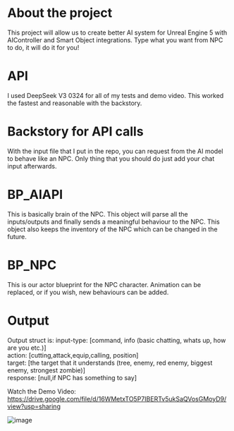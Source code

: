# About the project
This project will allow us to create better AI system for Unreal Engine 5 with AIController and Smart Object integrations. Type what you want from NPC to do, it will do it for you!

# API
I used DeepSeek V3 0324 for all of my tests and demo video. This worked the fastest and reasonable with the backstory.

# Backstory for API calls
With the input file that I put in the repo, you can request from the AI model to behave like an NPC. Only thing that you should do just add your chat input afterwards. 

# BP_AIAPI
This is basically brain of the NPC. This object will parse all the inputs/outputs and finally sends a meaningful behaviour to the NPC. This object also keeps the inventory of the NPC which can be changed in the future.

# BP_NPC
This is our actor blueprint for the NPC character. Animation can be replaced, or if you wish, new behaviours can be added.

# Output
Output struct is:
input-type: [command, info (basic chatting, whats up, how are you etc.)]  
action: [cutting,attack,equip,calling, position]  
target: [the target that it understands (tree, enemy, red enemy, biggest enemy, strongest zombie)]  
response: [null,if NPC has something to say]  

Watch the Demo Video:
https://drive.google.com/file/d/16WMetxTO5P7IBERTv5ukSaQVosGMoyD9/view?usp=sharing

![image](https://github.com/user-attachments/assets/67278eb9-2bc9-4764-8888-c81bf47b30fd)

